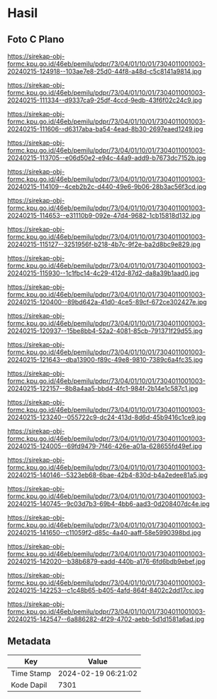 # Hasil

## Foto C Plano

https://sirekap-obj-formc.kpu.go.id/46eb/pemilu/pdpr/73/04/01/10/01/7304011001003-20240215-124918--103ae7e8-25d0-44f8-a48d-c5c8141a9814.jpg

https://sirekap-obj-formc.kpu.go.id/46eb/pemilu/pdpr/73/04/01/10/01/7304011001003-20240215-111334--d9337ca9-25df-4ccd-9edb-43f6f02c24c9.jpg

https://sirekap-obj-formc.kpu.go.id/46eb/pemilu/pdpr/73/04/01/10/01/7304011001003-20240215-111606--d6317aba-ba54-4ead-8b30-2697eaed1249.jpg

https://sirekap-obj-formc.kpu.go.id/46eb/pemilu/pdpr/73/04/01/10/01/7304011001003-20240215-113705--e06d50e2-e94c-44a9-add9-b7673dc7152b.jpg

https://sirekap-obj-formc.kpu.go.id/46eb/pemilu/pdpr/73/04/01/10/01/7304011001003-20240215-114109--4ceb2b2c-d440-49e6-9b06-28b3ac56f3cd.jpg

https://sirekap-obj-formc.kpu.go.id/46eb/pemilu/pdpr/73/04/01/10/01/7304011001003-20240215-114653--e31110b9-092e-47d4-9682-1cb15818d132.jpg

https://sirekap-obj-formc.kpu.go.id/46eb/pemilu/pdpr/73/04/01/10/01/7304011001003-20240215-115127--3251956f-b218-4b7c-9f2e-ba2d8bc9e829.jpg

https://sirekap-obj-formc.kpu.go.id/46eb/pemilu/pdpr/73/04/01/10/01/7304011001003-20240215-115930--1c1fbc14-4c29-412d-87d2-da8a39b1aad0.jpg

https://sirekap-obj-formc.kpu.go.id/46eb/pemilu/pdpr/73/04/01/10/01/7304011001003-20240215-120400--89bd642a-41d0-4ce5-89cf-672ce302427e.jpg

https://sirekap-obj-formc.kpu.go.id/46eb/pemilu/pdpr/73/04/01/10/01/7304011001003-20240215-120937--15be8bb4-52a2-4081-85cb-791371f29d55.jpg

https://sirekap-obj-formc.kpu.go.id/46eb/pemilu/pdpr/73/04/01/10/01/7304011001003-20240215-121643--dba13900-f89c-49e8-9810-7389c6a4fc35.jpg

https://sirekap-obj-formc.kpu.go.id/46eb/pemilu/pdpr/73/04/01/10/01/7304011001003-20240215-122157--8b8a4aa5-bbd4-4fc1-984f-2b14e1c587c1.jpg

https://sirekap-obj-formc.kpu.go.id/46eb/pemilu/pdpr/73/04/01/10/01/7304011001003-20240215-123240--055722c9-dc24-413d-8d6d-45b9416c1ce9.jpg

https://sirekap-obj-formc.kpu.go.id/46eb/pemilu/pdpr/73/04/01/10/01/7304011001003-20240215-124005--69fd9479-7f46-426e-a01a-628655fd49ef.jpg

https://sirekap-obj-formc.kpu.go.id/46eb/pemilu/pdpr/73/04/01/10/01/7304011001003-20240215-140146--5323eb68-6bae-42b4-830d-b4a2edee81a5.jpg

https://sirekap-obj-formc.kpu.go.id/46eb/pemilu/pdpr/73/04/01/10/01/7304011001003-20240215-140745--9c03d7b3-69b4-4bb6-aad3-0d208407dc4e.jpg

https://sirekap-obj-formc.kpu.go.id/46eb/pemilu/pdpr/73/04/01/10/01/7304011001003-20240215-141650--c11059f2-d85c-4a40-aaff-58e5990398bd.jpg

https://sirekap-obj-formc.kpu.go.id/46eb/pemilu/pdpr/73/04/01/10/01/7304011001003-20240215-142020--b38b6879-eadd-440b-a176-6fd6bdb9ebef.jpg

https://sirekap-obj-formc.kpu.go.id/46eb/pemilu/pdpr/73/04/01/10/01/7304011001003-20240215-142253--c1c48b65-b405-4afd-864f-8402c2dd17cc.jpg

https://sirekap-obj-formc.kpu.go.id/46eb/pemilu/pdpr/73/04/01/10/01/7304011001003-20240215-142547--6a886282-4f29-4702-aebb-5d1d1581a6ad.jpg


## Metadata

| Key        | Value               |
| ---------- | ------------------- |
| Time Stamp | 2024-02-19 06:21:02 |
| Kode Dapil | 7301                |



